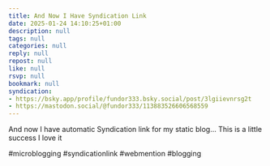 ```yaml
---
title: And Now I Have Syndication Link
date: 2025-01-24 14:10:25+01:00
description: null
tags: null
categories: null
reply: null
repost: null
like: null
rsvp: null
bookmark: null
syndication:
- https://bsky.app/profile/fundor333.bsky.social/post/3lgiievnrsg2t
- https://mastodon.social/@fundor333/113883526606568559
---
```


And now I have automatic Syndication link for my static blog... This is a little success I love it

#microblogging #syndicationlink #webmention #blogging
